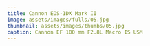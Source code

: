 ```yaml
---
title: Cannon EOS-1DX Mark II
image: assets/images/fulls/05.jpg
thumbnail: assets/images/thumbs/05.jpg
caption: Cannon EF 100 mm F2.8L Macro IS USM
---
```

